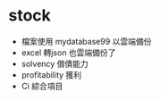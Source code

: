 # stock

- 檔案使用 mydatabase99 以雲端備份
- excel 轉json 也雲端備份了
- solvency 償債能力
- profitability 獲利
- Ci 綜合項目
